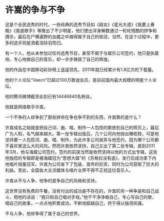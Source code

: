 # 许嵩的争与不争

这是个全民选秀的时代，一些经典的选秀节目如《超女》《星光大道》《我要上春晚》《我是歌手》等推出了不少明星，他们使出浑身解数通过一轮轮残酷的拼争和搏杀，最后在尸横遍野的血腥之中摘得属于自己的桂冠，当然，在这个过程中，更多的选手则是洒着泪铩羽而归。 

有一个人，他从未参加过任何选秀节目，甚至不屑于与娱乐公司签约，他只是执着地、专心地做自己的音乐，却一步步铸就了自己的辉煌。 

他的作品在中国移动彩铃榜上遥遥领先，2011年就已经累计有1.8亿次的下载量。 

他的个人论坛“Vaecn”已超过100万歌迷会员，是目前国内最大规模的明星个人论坛。 

他的腾讯微博截至此刻已有14446840名粉丝。 

他就是网络歌手许嵩。 

一个不争的人却争到了那些拼命在争也争不到的东西，许嵩靠的是什么？ 

许嵩成名之始就是把自己词、曲、唱、制作一人包揽的歌放到自己的网页上，最后广为人知，名气越来越大。第一张专辑出版后，几个公司向他抛出橄榄枝，可是他坚持要一人包揽词、曲、唱、制作，为此许多公司放弃与他签约，因为哪个公司都不喜欢冒这么大的风险。然而许嵩依然坚持，自己又出了第二张专辑，直到2011年3月，他与海蝶公司签约，签约的前提当然是依然坚持以他的方式出专辑，这张他独揽的专辑即是被海蝶冠为“思想大碟”的《苏格拉没有底》，发行后成功拿下内地唱片销量冠军。许嵩为公司省下了包装、宣传的巨资，同时为公司获取了巨大的利益。至此，全国各大主流媒体与唱片业界不得不正视这位音乐人。 

许嵩从不与人争，他争的是争自己的风格和坚持。 

这世界没有免费的午餐，没有付出的成功是不存在的，许嵩的另一种争是和自己战斗，用他的话说：“我只和自己唱对手戏。”他干干净净做自己，专心写自己的歌，唱自己的故事，一点点地积累成功，不断地超越自己，终于得以独领风骚。 

不与人争，他却争得了属于自己的世界。